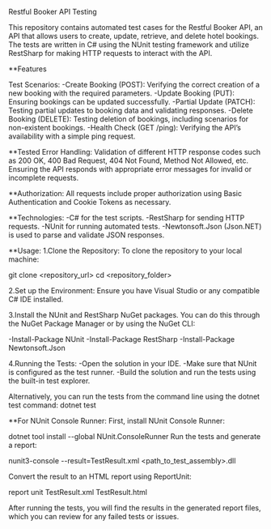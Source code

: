 Restful Booker API Testing

This repository contains automated test cases for the Restful Booker API, an API that allows users to create, update, retrieve, and delete hotel bookings.
The tests are written in C# using the NUnit testing framework and utilize RestSharp for making HTTP requests to interact with the API.

**Features

Test Scenarios:
-Create Booking (POST): Verifying the correct creation of a new booking with the required parameters.
-Update Booking (PUT): Ensuring bookings can be updated successfully.
-Partial Update (PATCH): Testing partial updates to booking data and validating responses.
-Delete Booking (DELETE): Testing deletion of bookings, including scenarios for non-existent bookings.
-Health Check (GET /ping): Verifying the API’s availability with a simple ping request.

**Tested Error Handling:
Validation of different HTTP response codes such as 200 OK, 400 Bad Request, 404 Not Found, Method Not Allowed, etc.
Ensuring the API responds with appropriate error messages for invalid or incomplete requests.

**Authorization:
All requests include proper authorization using Basic Authentication and Cookie Tokens as necessary.

**Technologies:
-C# for the test scripts.
-RestSharp for sending HTTP requests.
-NUnit for running automated tests.
-Newtonsoft.Json (Json.NET) is used to parse and validate JSON responses.

**Usage:
1.Clone the Repository:
To clone the repository to your local machine:

git clone <repository_url>
cd <repository_folder>

2.Set up the Environment:
Ensure you have Visual Studio or any compatible C# IDE installed.

3.Install the NUnit and RestSharp NuGet packages. You can do this through the NuGet Package Manager or by using the NuGet CLI:

-Install-Package NUnit
-Install-Package RestSharp
-Install-Package Newtonsoft.Json

4.Running the Tests:
-Open the solution in your IDE.
-Make sure that NUnit is configured as the test runner.
-Build the solution and run the tests using the built-in test explorer.

Alternatively, you can run the tests from the command line using the dotnet test command:
dotnet test

**For NUnit Console Runner:
First, install NUnit Console Runner:

dotnet tool install --global NUnit.ConsoleRunner
Run the tests and generate a report:

nunit3-console --result=TestResult.xml <path_to_test_assembly>.dll

Convert the result to an HTML report using ReportUnit:

report unit TestResult.xml TestResult.html

After running the tests, you will find the results in the generated report files, which you can review for any failed tests or issues.

